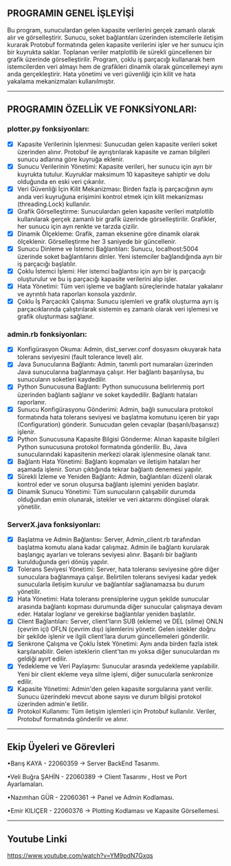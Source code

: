 PROGRAMIN GENEL İŞLEYİŞİ
-----------------------------------------------------
Bu program, sunuculardan gelen kapasite verilerini gerçek zamanlı olarak alır ve görselleştirir. Sunucu, soket bağlantıları üzerinden istemcilerle iletişim kurarak Protobuf formatında gelen kapasite verilerini işler ve her sunucu için bir kuyrukta saklar. Toplanan veriler matplotlib ile sürekli güncellenen bir grafik üzerinde görselleştirilir. Program, çoklu iş parçacığı kullanarak hem istemcilerden veri almayı hem de grafikleri dinamik olarak güncellemeyi aynı anda gerçekleştirir. Hata yönetimi ve veri güvenliği için kilit ve hata yakalama mekanizmaları kullanılmıştır.

---------------------------------------------------------------

PROGRAMIN ÖZELLİK VE FONKSİYONLARI:
-----------------------------------------------------
### plotter.py fonksiyonları:

- [x] Kapasite Verilerinin İşlenmesi: Sunucudan gelen kapasite verileri soket üzerinden alınır. Protobuf ile ayrıştırılarak kapasite ve zaman bilgileri sunucu adlarına göre kuyruğa eklenir.
- [x] Sunucu Verilerinin Yönetimi: Kapasite verileri, her sunucu için ayrı bir kuyrukta tutulur. Kuyruklar maksimum 10 kapasiteye sahiptir ve dolu olduğunda en eski veri çıkarılır.
- [x] Veri Güvenliği İçin Kilit Mekanizması: Birden fazla iş parçacığının aynı anda veri kuyruğuna erişimini kontrol etmek için kilit mekanizması (threading.Lock) kullanılır.
- [x] Grafik Görselleştirme: Sunuculardan gelen kapasite verileri matplotlib kullanılarak gerçek zamanlı bir grafik üzerinde görselleştirilir.
Grafikler, her sunucu için ayrı renkte ve tarzda çizilir.
- [x] Dinamik Ölçekleme: Grafik, zaman eksenine göre dinamik olarak ölçeklenir. Görselleştirme her 3 saniyede bir güncellenir.
- [x] Sunucu Dinleme ve İstemci Bağlantıları: Sunucu, localhost:5004 üzerinde soket bağlantılarını dinler. Yeni istemciler bağlandığında ayrı bir iş parçacığı başlatılır.
- [x] Çoklu İstemci İşlemi: Her istemci bağlantısı için ayrı bir iş parçacığı oluşturulur ve bu iş parçacığı kapasite verilerini alıp işler.
- [x] Hata Yönetimi: Tüm veri işleme ve bağlantı süreçlerinde hatalar yakalanır ve ayrıntılı hata raporları konsola yazdırılır.
- [x] Çoklu İş Parçacıklı Çalışma: Sunucu işlemleri ve grafik oluşturma ayrı iş parçacıklarında çalıştırılarak sistemin eş zamanlı olarak veri işlemesi ve grafik oluşturması sağlanır.

### admin.rb fonksiyonları:

- [x] Konfigürasyon Okuma: Admin, dist_server.conf dosyasını okuyarak hata tolerans seviyesini (fault tolerance level) alır.
- [x] Java Sunucularına Bağlantı: Admin, tanımlı port numaraları üzerinden Java sunucularına bağlanmaya çalışır. Her bağlantı başarılıysa, bu sunucuların soketleri kaydedilir.
- [x] Python Sunucusuna Bağlantı: Python sunucusuna belirlenmiş port üzerinden bağlantı sağlanır ve soket kaydedilir. Bağlantı hataları raporlanır.
- [x] Sunucu Konfigürasyonu Gönderimi: Admin, bağlı sunuculara protokol formatında hata tolerans seviyesi ve başlatma komutunu içeren bir yapı (Configuration) gönderir.
Sunucudan gelen cevaplar (başarılı/başarısız) işlenir.
- [x] Python Sunucusuna Kapasite Bilgisi Gönderme: Alınan kapasite bilgileri Python sunucusuna protokol formatında gönderilir. Bu, Java sunucularındaki kapasitenin merkezi olarak işlenmesine olanak tanır.
- [x] Bağlantı Hata Yönetimi: Bağlantı kopmaları ve iletişim hataları her aşamada işlenir. Sorun çıktığında tekrar bağlantı denemesi yapılır.
- [x] Sürekli İzleme ve Yeniden Bağlantı: Admin, bağlantıları düzenli olarak kontrol eder ve sorun oluşursa bağlantı işlemini yeniden başlatır.
- [x] Dinamik Sunucu Yönetimi: Tüm sunucuların çalışabilir durumda olduğundan emin olunarak, istekler ve veri aktarımı döngüsel olarak yönetilir.

### ServerX.java fonksiyonları:

- [x] Başlatma ve Admin Bağlantısı: Server, Admin_client.rb tarafından başlatma komutu alana kadar çalışmaz. Admin ile bağlantı kurularak başlangıç ayarları ve tolerans seviyesi alınır. Başarılı bir bağlantı kurulduğunda geri dönüş yapılır.
- [x] Tolerans Seviyesi Yönetimi: Server, hata toleransı seviyesine göre diğer sunuculara bağlanmaya çalışır. Belirtilen tolerans seviyesi kadar yedek sunucularla iletişim kurulur ve bağlantılar sağlanamazsa bu durum yönetilir.
- [x] Hata Yönetimi: Hata toleransı prensiplerine uygun şekilde sunucular arasında bağlantı kopması durumunda diğer sunucular çalışmaya devam eder. Hatalar loglanır ve gerekirse bağlantılar yeniden başlatılır.
- [x] Client Bağlantıları: Server, client'ların SUB (ekleme) ve DEL (silme) ONLN (çevrim içi) OFLN (çevrim dışı) işlemlerini yönetir. Gelen istekler doğru bir şekilde işlenir ve ilgili client'lara durum güncellemeleri gönderilir.
- [x] Senkrone Çalışma ve Çoklu İstek Yönetimi: Aynı anda birden fazla istek karşılanabilir. Gelen isteklerin client'tan mı yoksa diğer sunuculardan mı geldiği ayırt edilir.
- [x] Yedekleme ve Veri Paylaşımı: Sunucular arasında yedekleme yapılabilir. Yeni bir client ekleme veya silme işlemi, diğer sunucularla senkronize edilir.
- [x] Kapasite Yönetimi: Admin'den gelen kapasite sorgularına yanıt verilir. Sunucu üzerindeki mevcut abone sayısı ve durum bilgisi protokol üzerinden admin'e iletilir.
- [x] Protokol Kullanımı: Tüm iletişim işlemleri için Protobuf kullanılır. Veriler, Protobuf formatında gönderilir ve alınır.

---------------------------------------------------------------

Ekip Üyeleri ve Görevleri
--------------------------------
•Barış KAYA - 22060359 -> Server BackEnd Tasarımı.

•Veli Buğra ŞAHİN - 22060389 -> Client Tasarımı , Host ve Port Ayarlamaları.

•Nazımhan GÜR - 22060361 -> Panel ve Admin Kodlaması.

•Emir KILIÇER - 22060376 -> Plotting Kodlaması ve Kapasite Görsellemesi.

------------------------------------

Youtube Linki
-----------------------------
https://www.youtube.com/watch?v=YM9pdN7Gxqs

